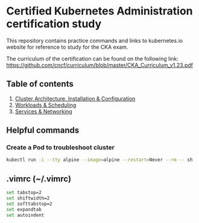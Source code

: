 # Certified Kubernetes Administration certification study

This repository contains practice commands and links to kubernetes.io website for reference to study for the CKA exam.

The curriculum of the certification can be found on the following link:
https://github.com/cncf/curriculum/blob/master/CKA_Curriculum_v1.23.pdf

## Table of contents
1. [Cluster Architecture, Installation & Configuration](1-cluster-architecture-installation-configuration.md)
1. [Workloads & Scheduling](2-workloads-scheduling.md)
1. [Services & Networking](3-services-networking.md)


## Helpful commands

### Create a Pod to troubleshoot cluster
```bash
kubectl run -i --tty alpine --image=alpine --restart=Never --rm -- sh
```

## .vimrc (~/.vimrc)
```bash
set tabstop=2
set shiftwidth=2
set softtabstop=2
set expandtab
set autoindent
```
